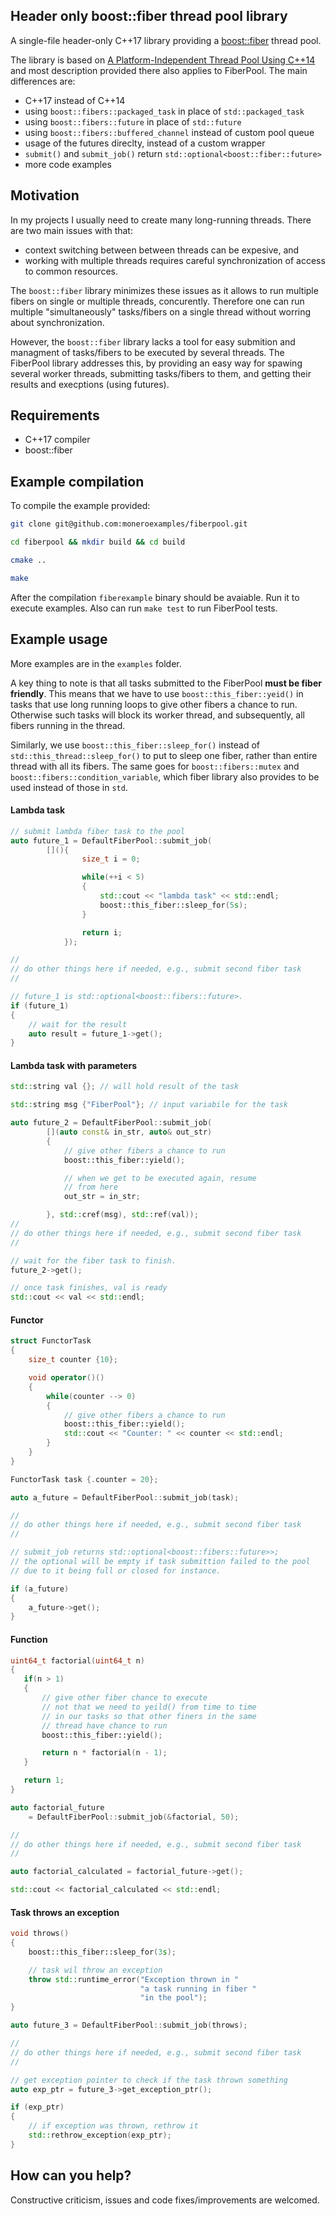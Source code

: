 ## Header only boost::fiber thread pool library

A single-file header-only C++17 library providing 
a [boost::fiber](https://github.com/boostorg/fiber) thread pool.

The library is based on 
[A Platform-Independent Thread Pool Using C++14](http://roar11.com/2016/01/a-platform-independent-thread-pool-using-c14/)
and most description provided there also applies to FiberPool. The main differences are:

 - C++17 instead of C++14  
 - using `boost::fibers::packaged_task` in place of `std::packaged_task`
 - using `boost::fibers::future` in place of `std::future`
 - using `boost::fibers::buffered_channel` instead of custom pool queue
 - usage of the futures direclty, instead of a custom wrapper
 - `submit()` and `submit_job()` return `std::optional<boost::fiber::future>`
 - more code examples


## Motivation

In my projects I usually need to create many long-running threads. 
There are two main issues with that: 
 - context switching between
between threads can be expesive, and
 - working with multiple threads requires
careful synchronization of access to common resources. 


The `boost::fiber` library minimizes these issues as it allows 
to run multiple fibers on single or multiple threads, concurently. 
Therefore one can run multiple "simultaneously" tasks/fibers on a 
single thread without worring about synchronization.

However, the `boost::fiber` library lacks a tool for easy submition and
managment of tasks/fibers to be executed by several threads. The FiberPool
library addresses this, by providing an easy way for spawing several 
worker threads, submitting tasks/fibers to them, and getting their 
results and execptions (using futures).

## Requirements

 - C++17 compiler
 - boost::fiber 

## Example compilation 

To compile the example provided:

```bash
git clone git@github.com:moneroexamples/fiberpool.git

cd fiberpool && mkdir build && cd build

cmake ..

make 
```

After the compilation `fiberexample` binary should be avaiable. Run it to 
execute examples. Also can run `make test` to run FiberPool tests.

## Example usage

More examples are in the `examples` folder.

A key thing to note is that all tasks submitted to the FiberPool
**must be fiber friendly**. This means that we have to use 
`boost::this_fiber::yeid()` in
tasks that use long running loops 
to give other fibers a chance to run. Otherwise such tasks will block
its worker thread, and subsequently, all fibers running in the thread. 


Similarly, we use `boost::this_fiber::sleep_for()` instead
of `std::this_thread::sleep_for()` to put to sleep one fiber, rather than
entire thread with all its fibers. The same goes for `boost::fibers::mutex` 
and `boost::fibers::condition_variable`, which
fiber library also provides to be used instead of those in `std`.

#### Lambda task

```C++
// submit lambda fiber task to the pool
auto future_1 = DefaultFiberPool::submit_job(
        [](){
                size_t i = 0;

                while(++i < 5)
                {
                    std::cout << "lambda task" << std::endl;
				    boost::this_fiber::sleep_for(5s);
                }

                return i;
            });

//
// do other things here if needed, e.g., submit second fiber task
//

// future_1 is std::optional<boost::fibers::future>. 
if (future_1)
{
    // wait for the result
    auto result = future_1->get();
}
```

#### Lambda task with parameters

```C++
std::string val {}; // will hold result of the task

std::string msg {"FiberPool"}; // input variabile for the task

auto future_2 = DefaultFiberPool::submit_job(
        [](auto const& in_str, auto& out_str)
        {
    		// give other fibers a chance to run
			boost::this_fiber::yield();

			// when we get to be executed again, resume
			// from here
            out_str = in_str;

        }, std::cref(msg), std::ref(val));
//
// do other things here if needed, e.g., submit second fiber task
//

// wait for the fiber task to finish.
future_2->get();

// once task finishes, val is ready 
std::cout << val << std::endl;
```

#### Functor

```C++
struct FunctorTask
{
	size_t counter {10};

	void operator()()
	{
		while(counter --> 0)
		{
			// give other fibers a chance to run
			boost::this_fiber::yield();
			std::cout << "Counter: " << counter << std::endl;
		}
	}
}

FunctorTask task {.counter = 20};

auto a_future = DefaultFiberPool::submit_job(task);

//
// do other things here if needed, e.g., submit second fiber task
//

// submit_job returns std::optional<boost::fibers::future>>;
// the optional will be empty if task submittion failed to the pool
// due to it being full or closed for instance.

if (a_future)
{
    a_future->get();
}
```

#### Function


```C++
uint64_t factorial(uint64_t n)
{
   if(n > 1)
   {
	   // give other fiber chance to execute	
	   // not that we need to yeild() from time to time
	   // in our tasks so that other finers in the same 
	   // thread have chance to run		
       boost::this_fiber::yield();

       return n * factorial(n - 1);
   }

   return 1;
}

auto factorial_future 
	= DefaultFiberPool::submit_job(&factorial, 50);

//
// do other things here if needed, e.g., submit second fiber task
//

auto factorial_calculated = factorial_future->get();

std::cout << factorial_calculated << std::endl;
```

#### Task throws an exception


```C++
void throws()
{
    boost::this_fiber::sleep_for(3s);

    // task wil throw an exception 
    throw std::runtime_error("Exception thrown in " 
                             "a task running in fiber " 
                             "in the pool");
}

auto future_3 = DefaultFiberPool::submit_job(throws);

//
// do other things here if needed, e.g., submit second fiber task
//

// get exception pointer to check if the task thrown something
auto exp_ptr = future_3->get_exception_ptr();

if (exp_ptr)
{
    // if exception was thrown, rethrow it
    std::rethrow_exception(exp_ptr);
}

```

## How can you help?

Constructive criticism, issues and code fixes/improvements are welcomed.
